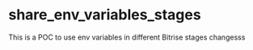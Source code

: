 # share_env_variables_stages
This is a POC to use env variables in different Bitrise stages
changesss
